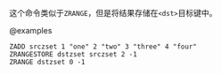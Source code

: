 这个命令类似于`ZRANGE`，但是将结果存储在`<dst>`目标键中。

@examples

```cli
ZADD srczset 1 "one" 2 "two" 3 "three" 4 "four"
ZRANGESTORE dstzset srczset 2 -1
ZRANGE dstzset 0 -1
```
